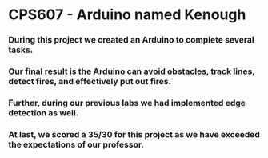# CPS607 - Arduino named Kenough
### During this project we created an Arduino to complete several tasks.
### Our final result is the Arduino can avoid obstacles, track lines, detect fires, and effectively put out fires.
### Further, during our previous labs we had implemented edge detection as well.
### At last, we scored a 35/30 for this project as we have exceeded the expectations of our professor.


